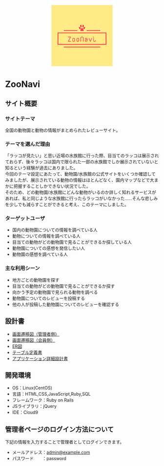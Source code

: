 <div align="center">
  <img src="app/assets/images/logo_readme.png" alt="サイトのロゴ" width="200" height="200">
</div>

# ZooNavi

## サイト概要
### サイトテーマ
全国の動物園と動物の情報がまとめられたレビューサイト。

### テーマを選んだ理由
「ラッコが見たい」と思い近場の水族館に行った際、目当てのラッコは展示されておらず、後々ラッコは国内で限られた一部の水族館でしか展示されていないと知るという経験が過去にありました。<br>
今回のテーマ設定にあたって、動物園/水族館の公式サイトをいくつか確認してみましたが、展示されている動物の情報はほとんどなく、園内マップなどで大まかに把握することしかできない状況でした。<br>
そのため、どの動物園/水族館にどんな動物がいるのか詳しく知れるサービスがあれば、私と同じような水族館に行ったらラッコがいなかった……そんな悲しみを少しでも減らすことができると考え、このテーマにしました。

### ターゲットユーザ
- 国内の動物園についての情報を調べている人
- 動物についての情報を調べている人
- 目当ての動物がどの動物園で見ることができるか探している人
- 動物園についての感想を発信したい人
- 動物園の感想を調べている人

### 主な利用シーン
- 地方ごとの動物園を探す
- 目当ての動物がどの動物園で見ることができるか探す
- 向かう予定の動物園で見られる動物を調べる
- 動物園についてのレビューを投稿する
- 他の人が投稿した動物園についてのレビューを確認する

## 設計書
- [画面遷移図（管理者側）](https://drive.google.com/file/d/13G12lWfjmaGOjNf1bi3zpJN9vA1Aho0O/view)
- [画面遷移図（会員側）](https://drive.google.com/file/d/1E7vi5Ew5MMxkzaEFPLau7EtgMuYZUMwH/view)
- [ER図](https://drive.google.com/file/d/1ENfU2xu7Q296DtytCSI2pjWkk1wIniUl/view)
- [テーブル定義書](https://docs.google.com/spreadsheets/d/1VvlaudSOimDt_7UqeHGCk6fnD9oOPAl24JZSdaX6uNw/edit#gid=1415007222)
- [アプリケーション詳細設計書](https://docs.google.com/spreadsheets/d/1WIYzEcQDSfLYEcV4KKdxpZX7ktm-CRxMGYwiQuKU_ms/edit#gid=549108681)

## 開発環境
- OS：Linux(CentOS)
- 言語：HTML,CSS,JavaScript,Ruby,SQL
- フレームワーク：Ruby on Rails
- JSライブラリ：jQuery
- IDE：Cloud9

## 管理者ページのログイン方法について
下記の情報を入力することで管理者としてログインできます。
- メールアドレス：admin@example.com
- パスワード　　：password